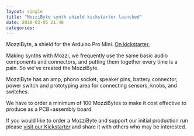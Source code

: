 ```yaml
---
layout: single
title: "MozziByte synth shield kickstarter launched"
date: 2018-02-05 21:48
categories:
---
```


MozziByte, a shield for the Arduino Pro Mini.  [On kickstarter.](https://www.kickstarter.com/projects/mozzibyte/mozzibyte-mozzi-arduino-mini-sensor-sonification-s)

Making synths with Mozzi, we frequently use the same basic audio components and connectors, and putting them together every time is a pain.  So we've created the MozziByte.

MozziByte has an amp, phono socket, speaker pins, battery connector, power switch and prototyping area for connecting sensors, knobs, and switches.

We have to order a minimum of 100 MozziBytes to make it cost effective to produce as a PCB+assembly board.

If you would like to order a MozziByte and support our initial production run please [visit our Kickstarter](https://www.kickstarter.com/projects/mozzibyte/mozzibyte-mozzi-arduino-mini-sensor-sonification-s) and share it with others who may be interested.
